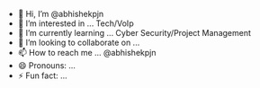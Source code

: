 - 👋 Hi, I’m @abhishekpjn
- 👀 I’m interested in ... Tech/VoIp
- 🌱 I’m currently learning ... Cyber Security/Project Management
- 💞️ I’m looking to collaborate on ...
- 📫 How to reach me ... @abhishekpjn
- 😄 Pronouns: ...
- ⚡ Fun fact: ...

<!---
abhishekpjn/abhishekpjn is a ✨ special ✨ repository because its `README.md` (this file) appears on your GitHub profile.
You can click the Preview link to take a look at your changes.
--->

